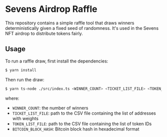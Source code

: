# Sevens Airdrop Raffle

This repository contains a simple raffle tool that draws winners deterministically given a fixed seed of randomness. It's used in the Sevens NFT airdrop to distribute tokens fairly.

## Usage

To run a raffle draw, first install the dependencies:

```sh
$ yarn install
```

Then run the draw:

```sh
$ yarn ts-node ./src/index.ts <WINNER_COUNT> <TICKET_LIST_FILE> <TOKEN_LIST_FILE> <BITCOIN_BLOCK_HASH>
```

where:

- `WINNER_COUNT`: the number of winners
- `TICKET_LIST_FILE`: path to the CSV file containing the list of addresses with weights
- `TOKEN_LIST_FILE`: path to the CSV file containing the list of token IDs
- `BITCOIN_BLOCK_HASH`: Bitcoin block hash in hexadecimal format
